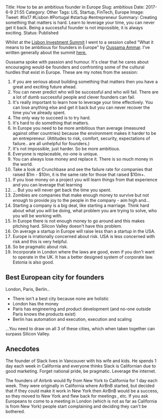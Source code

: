 Title: How to be an ambitious founder in Europe
Slug: ambitious
Date: 2017-6-9 21:55
Category: Other
Tags: LIS, Startup, FinTech, Europe
Image: 
Tweet: #lis17 #Lisbon #Portugal #startup #entrepreneur 
Summary: Creating something that matters is hard. Learn to leverage your time, you can never get it back. Being a successful founder is not impossible, it is always exciting.
Status: Published

Whilst at the [Lisbon Investment Summit](http://www.lis-summit.com/) I went to a session called "What it means to be ambitious for founders in Europe" by [Oussama Ammar](https://twitter.com/daedalium?lang=en). I've written generally about the summit [here.]({filename}../articles/20170609_lis17.md)

Oussama spoke with passion and humour. It's clear that he cares about encouraging would-be founders and confronting some of the cultural hurdles that exist in Europe. These are my notes from the session:

1. If you are serious about building something that matters then you have a great and exciting future ahead.
2. You can never predict who will be successful and who will fail. There are a lot of dumb successful people and clever founders can fail.
3. It's really important to learn how to leverage your time effectively. You can lose anything else and get it back but you can never recover the time you've already spent.
4. The only way to succeed is to try hard.
5. It's hard to do something that matters.
6. In Europe you need to be more ambitious than average (measured against other countries) because the environment makes it harder to be an entrepreneur. (Attitudes to risk, comfort, security, expectations of failure.. are all unhelpful for founders.)
7. It's not impossible, just harder. So be more ambitious.
8. Everyone is replaceable, no-one is unique.
9. You can always lose money and replace it. There is so much money in the world.
10. Take a look at Crunchbase and see the failure rate for companies that raised $1m - $10m, it is the same rate for those that raised $10m+.
11. If you lose money on a project you will learn things from that experience and you can leverage that learning
12. … But you will never get back the time you spent.
13. Zombies are companies that make enough money to survive but not enough to provide joy to the people in the company - aim high and…
14. Starting a company is a big deal, like starting a marriage. Think hard about what you will be doing, what problem you are trying to solve, who you will be working with. 
15. In Europe there is not enough money to go around and this makes pitching hard. Silicon Valley doesn't have this problem.
16. On average a startup in Europe will raise less than a startup in the USA.
17. Europe is irrationally concerned about risk. USA is less concerned with risk and this is very helpful.
18. So be pragmatic about risk.
19. Incorporate in London where the laws are good, even if you don't want to operate in the UK. It has a better designed system of corporate law. Estonia is also good. 

## Best European city for founders

London, Paris, Berlin..

* There isn't a best city because none are holistic
* London has the money
* Paris has engineering and product development (and no-one outside Paris knows the products exist)
* Berlin has automation and execution, execution and scaling

…You need to draw on all 3 of these cities, which when taken together can surpass Silicon Valley.

## Anecdotes

The founder of Slack lives in Vancouver	with his wife and kids. He spends 1 day each week in California and everyone thinks Slack is Californian due to good marketing. Forget national pride, be pragmatic. Leverage the internet. 

The founders of Airbnb would fly from New York to California for 1 day each week. They were originally in California where AirBnB started, but decided that if they could make it work in New York then AirBnB would be a success, so they moved to New York and flew back for meetings , etc. If you ask Europeans to come to a meeting in London (which is not as far as California is from New York) people start complaining and deciding they can't be bothered. 